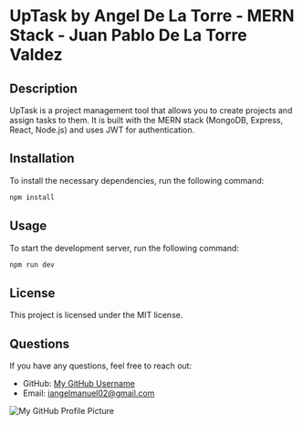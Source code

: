 # UpTask by Angel De La Torre - MERN Stack - Juan Pablo De La Torre Valdez

## Description

UpTask is a project management tool that allows you to create projects and assign tasks to them. It is built with the MERN stack (MongoDB, Express, React, Node.js) and uses JWT for authentication.

## Installation

To install the necessary dependencies, run the following command:

```bash
npm install
```

## Usage

To start the development server, run the following command:

```bash
npm run dev
```

## License

This project is licensed under the MIT license.

## Questions

If you have any questions, feel free to reach out:

- GitHub: [My GitHub Username](https://github.com/iAngelManuel)
- Email: iangelmanuel02@gmail.com

![My GitHub Profile Picture](https://github.com/iAngelManuel.png?size=50)
